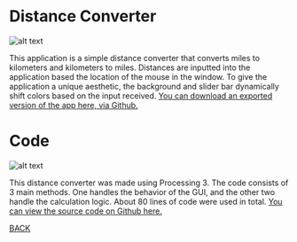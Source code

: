 # Distance Converter
![alt text](https://howardying.github.io/Programming1Portfolio/Images/distConvert1.png)

This application is a simple distance converter that converts miles to kilometers and kilometers to miles. Distances are inputted into the application based the location of the mouse in the window. To give the application a unique aesthetic, the background and slider bar dynamically shift colors based on the input received.
[You can download an exported version of the app here, via Github.](https://github.com/HowardYing/distanceConverter)

# Code
![alt text](https://howardying.github.io/Programming1Portfolio/Images/distConvert2.png)

This distance converter was made using Processing 3. The code consists of 3 main methods. One handles the behavior of the GUI, and the other two handle the calculation logic. About 80 lines of code were used in total.
[You can view the source code on Github here.](https://github.com/HowardYing/distanceConverter)

[BACK](https://howardying.github.io/Programming1Portfolio/ "Back to Home")
